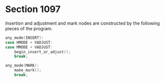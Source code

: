 # Section 1097

Insertion and adjustment and mark nodes are constructed by the following pieces of the program.

```c << Cases of |main_control| that build boxes and lists >>+=
any_mode(INSERT):
case HMODE + VADJUST:
case MMODE + VADJUST:
    begin_insert_or_adjust();
    break;

any_mode(MARK):
    make_mark();
    break;
```
